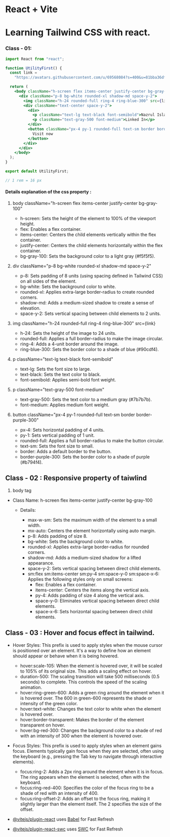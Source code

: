 # React + Vite

# Learning Tailwind CSS with react.

### Class - 01:

```jsx
import React from "react";

function UtilityFirst() {
  const link =
    "https://avatars.githubusercontent.com/u/69568084?s=400&u=81bba36df177c605b9f62cd1d1e6aee7862b51b7&v=4";

  return (
    <body className="h-screen flex items-center justify-center bg-gray-100">
      <div className="p-8 bg-white rounded-xl shadow-md space-y-2">
        <img className="h-24 rounded-full ring-4 ring-blue-300" src={link} />
        <div className="text-center space-y-2">
          <div>
            <p className="text-lg text-black font-semibold">Nazrul Islam</p>
            <p className="text-gray-500 font-medium">Linked In</p>
          </div>
          <button className="px-4 py-1 rounded-full text-sm border border-purple-300">
            Visit now
          </button>
        </div>
      </div>
    </body>
  );
}

export default UtilityFirst;

// 1 rem = 16 px
```

#### Details explanation of the css property :

1. body className="h-screen flex items-center justify-center bg-gray-100"

   - h-screen: Sets the height of the element to 100% of the viewport height.
   - flex: Enables a flex container.
   - items-center: Centers the child elements vertically within the flex container.
   - justify-center: Centers the child elements horizontally within the flex container.
   - bg-gray-100: Sets the background color to a light gray (#f5f5f5).

2. div className="p-8 bg-white rounded-xl shadow-md space-y-2"

   - p-8: Sets padding of 8 units (using spacing defined in Tailwind CSS) on all sides of the element.
   - bg-white: Sets the background color to white.
   - rounded-xl: Applies extra-large border-radius to create rounded corners.
   - shadow-md: Adds a medium-sized shadow to create a sense of elevation.
   - space-y-2: Sets vertical spacing between child elements to 2 units.

3. img className="h-24 rounded-full ring-4 ring-blue-300" src={link}

   - h-24: Sets the height of the image to 24 units.
   - rounded-full: Applies a full border-radius to make the image circular.
   - ring-4: Adds a 4-unit border around the image.
   - ring-blue-300: Sets the border color to a shade of blue (#90cdf4).

4. p className="text-lg text-black font-semibold"

   - text-lg: Sets the font size to large.
   - text-black: Sets the text color to black.
   - font-semibold: Applies semi-bold font weight.

5. p className="text-gray-500 font-medium"

   - text-gray-500: Sets the text color to a medium gray (#7b7b7b).
   - font-medium: Applies medium font weight.

6. button className="px-4 py-1 rounded-full text-sm border border-purple-300"

   - px-4: Sets horizontal padding of 4 units.
   - py-1: Sets vertical padding of 1 unit.
   - rounded-full: Applies a full border-radius to make the button circular.
   - text-sm: Sets the font size to small.
   - border: Adds a default border to the button.
   - border-purple-300: Sets the border color to a shade of purple (#b794f4).

## Class - 02 : Responsive property of taiwlind

1. body tag

- Class Name: h-screen flex items-center justify-center bg-gray-100

  - Details:

    - max-w-sm: Sets the maximum width of the element to a small width.
    - mx-auto: Centers the element horizontally using auto margin.
    - p-8: Adds padding of size 8.
    - bg-white: Sets the background color to white.
    - rounded-xl: Applies extra-large border-radius for rounded corners.
    - shadow-md: Adds a medium-sized shadow for a lifted appearance.
    - space-y-2: Sets vertical spacing between direct child elements.
    - sm:flex sm:items-center sm:py-4 sm:space-y-0 sm:space-x-6: Applies the following styles only on small screens:
      - flex: Enables a flex container.
      - items-center: Centers the items along the vertical axis.
      - py-4: Adds padding of size 4 along the vertical axis.
      - space-y-0: Eliminates vertical spacing between direct child elements.
      - space-x-6: Sets horizontal spacing between direct child elements.

## Class - 03 : Hover and focus effect in tailwind.

- Hover Styles: This prefix is used to apply styles when the mouse cursor is positioned over an element. It's a way to define how an element should appear or behave when it is being hovered.

  - hover:scale-105: When the element is hovered over, it will be scaled to 105% of its original size. This adds a scaling effect on hover.
  - duration-500: The scaling transition will take 500 milliseconds (0.5 seconds) to complete. This controls the speed of the scaling animation.
  - hover:ring-green-600: Adds a green ring around the element when it is hovered over. The 600 in green-600 represents the shade or intensity of the green color.
  - hover:text-white: Changes the text color to white when the element is hovered over.
  - hover:border-transparent: Makes the border of the element transparent on hover.
  - hover:bg-red-300: Changes the background color to a shade of red with an intensity of 300 when the element is hovered over.

- Focus Styles: This prefix is used to apply styles when an element gains focus. Elements typically gain focus when they are selected, often using the keyboard (e.g., pressing the Tab key to navigate through interactive elements).

  - focus:ring-2: Adds a 2px ring around the element when it is in focus. The ring appears when the element is selected, often with the keyboard.
  - focus:ring-red-400: Specifies the color of the focus ring to be a shade of red with an intensity of 400.
  - focus:ring-offset-2: Adds an offset to the focus ring, making it slightly larger than the element itself. The 2 specifies the size of the offset.

- [@vitejs/plugin-react](https://github.com/vitejs/vite-plugin-react/blob/main/packages/plugin-react/README.md) uses [Babel](https://babeljs.io/) for Fast Refresh
- [@vitejs/plugin-react-swc](https://github.com/vitejs/vite-plugin-react-swc) uses [SWC](https://swc.rs/) for Fast Refresh
